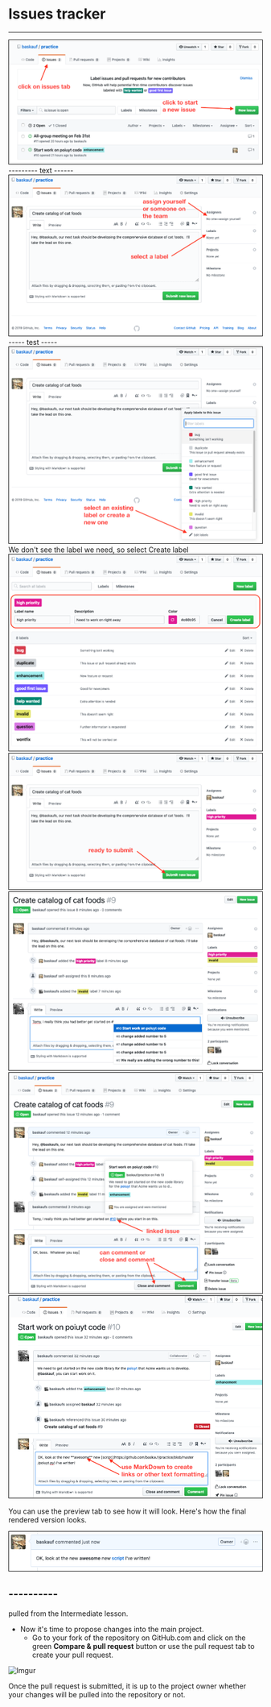 
# Issues tracker

---------
<img src="images/issues-list.png" style="border:1px solid black">
---------
text
------
<img src="images/start-issue.png" style="border:1px solid black">
-----
test
-----
<img src="images/select-label.png" style="border:1px solid black">
We don't see the label we need, so select Create label

<img src="images/new-label.png" style="border:1px solid black">

<img src="images/submit-issue.png" style="border:1px solid black">


<img src="images/mention-issue.png" style="border:1px solid black">

<img src="images/view-related-issue.png" style="border:1px solid black">

<img src="images/link-in-comment.png" style="border:1px solid black">

You can use the preview tab to see how it will look.  Here's how the final rendered version looks.

<img src="images/rendered-markdown.png" style="border:1px solid black">

## ----------
pulled from the Intermediate lesson.

* Now it's time to propose changes into the main project.
  * Go to your fork of the repository on GitHub.com and click on the green **Compare & pull request** button or use the pull request tab to create your pull request.

![Imgur](https://i.imgur.com/QbV4Dci.png)

Once the pull request is submitted, it is up to the project owner whether your changes will be pulled into the repository or not.
